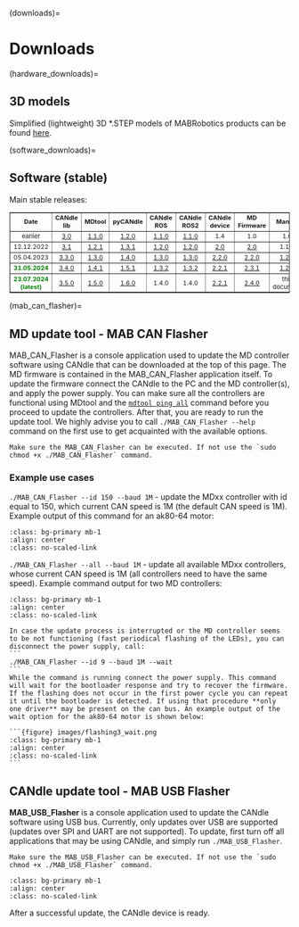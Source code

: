 (downloads)=
# Downloads

(hardware_downloads)=
## 3D models

Simplified (lightweight) 3D *.STEP models of MABRobotics products can be found [here](https://drive.google.com/drive/folders/1HMs3-LDdo9Fq8obLJfhrmhvfJQhLiTa4?usp=sharing).

(software_downloads)=
## Software (stable)

Main stable releases:

<table border="1" cellpadding="2" cellspacing="0"  class="gridlines sheet0" id="sheet0" style="float:center;text-align:center;font-size:11px ;width:100%">
	<tbody>
		<tr>
      		<td> <b>Date</b></td>
			<td> <b>CANdle lib</b></td>
			<td> <b>MDtool</b></td>
     		<td> <b>pyCANdle</b></td>
			<td> <b>CANdle ROS</b></td>
			<td> <b>CANdle ROS2</b></td>
			<td> <b>CANdle device</b></td>
			<td> <b>MD Firmware</b></td>
			<td> <b>Manual</b></td>
		</tr>
		<tr>
			<td>earlier</td>
			<td><a href = https://github.com/mabrobotics/candle/releases/tag/v3.0 > 3.0 </a></td>
			<td><a href = https://github.com/mabrobotics/mdtool/releases/tag/v1.1 > 1.1.0 </a></td>
      		<td><a href = https://pypi.org/project/pyCandleMAB/1.2.0/ >1.2.0</a></td>
			<td><a href = https://github.com/mabrobotics/candle_ros/releases/tag/v1.1 >1.1.0</a></td>
			<td><a href = https://github.com/mabrobotics/candle_ros2/releases/tag/v1.1>1.1.0</a></td>
			<td>1.4</td>
			<td>1.0</td>
			<td>1.0</td>
		</tr>
    	<tr>
			<td>12.12.2022</td>
			<td><a href = https://github.com/mabrobotics/candle/releases/tag/v3.1_hotfix >3.1</a></td>
			<td><a href = https://github.com/mabrobotics/mdtool/releases/tag/v1.2.1 >1.2.1</a></td>
      		<td><a href = https://pypi.org/project/pyCandleMAB/ >1.3.1</a></td>
			<td><a href = https://github.com/mabrobotics/candle_ros/releases/tag/v1.2 >1.2.0</a></td>
			<td><a href = https://github.com/mabrobotics/candle_ros2/releases/tag/v1.2 >1.2.0</a></td>
			<td><a href = https://drive.google.com/drive/folders/10wIX2uEaf42pkwGgW9fVAcGT7zrbptN9?usp=share_link >2.0</a></td>
			<td><a href = ../MAB_CAN_Flasher_ea1d72f2_V2.0.0 >2.0</a></td>
			<td>1.1.0</td>
		</tr>
		<tr>
			<td>05.04.2023</td>
			<td><a href = https://github.com/mabrobotics/candle/releases/tag/v3.3.0 >3.3.0</a></td>
			<td><a href = https://github.com/mabrobotics/mdtool/releases/tag/v1.3.0 >1.3.0</a></td>
     		<td><a href = https://pypi.org/project/pyCandleMAB/1.4.0/ >1.4.0</a></td>
			<td><a href = https://github.com/mabrobotics/candle_ros/releases/tag/v1.3.0>1.3.0</a></td>
			<td><a href = https://github.com/mabrobotics/candle_ros2/releases/tag/v1.3.0>1.3.0</a></td>
			<td><a href = https://drive.google.com/drive/folders/1KDQ-C75hCG3vG0TmMa5ZI3u2Hdv0R0jF?usp=share_link>2.2.0</a></td>
			<td><a href = https://drive.google.com/drive/folders/1fc-_x4e1BJuoYAXRuuwuZ3nlq07d4J5S?usp=share_link>2.2.0</a></td>
			<td><a href = https://drive.google.com/drive/folders/1mxcU9kXTvOaDagToViuQLT_6AWqyEF4M?usp=sharing>1.2.0</a></td>
		</tr>
		<tr>
			<td style="color:green;"><b>31.05.2024</b></td>
			<td><a href = https://github.com/mabrobotics/candle/releases/tag/v3.4.0 >3.4.0</a></td>
			<td><a href = https://github.com/mabrobotics/mdtool/releases/tag/v1.4.1 >1.4.1</a></td>
     		<td><a href = https://pypi.org/project/pyCandleMAB/1.5.1/ >1.5.1</a></td>
			<td><a href = https://github.com/mabrobotics/candle_ros/releases/tag/v1.3.2>1.3.2</a></td>
			<td><a href = https://github.com/mabrobotics/candle_ros2/releases/tag/v1.3.2>1.3.2</a></td>
			<td><a href = https://drive.google.com/drive/folders/1iLx-2KV4Cg57oAxH690rDtHau0f8aIYJ?usp=sharing>2.2.1</a></td>
			<td><a href = https://drive.google.com/file/d/1JEStPSVnSHGrSZuBAMhupySp18OfRDAs/view?usp=sharing>2.3.1</a></td>
			<td><a href = ../docs/1.2.1.pdf>1.2.1</a></td>
		</tr>
		<tr>
			<td style="color:green;"><b>23.07.2024 (latest)</b></td>
			<td><a href = https://github.com/mabrobotics/candle/releases/tag/v3.5.0>3.5.0</a></td>
			<td><a href = https://github.com/mabrobotics/mdtool/releases/tag/v1.5.0>1.5.0</a></td>
     		<td><a href = https://pypi.org/project/pyCandleMAB/1.6.0>1.6.0</a></td>
			<td><a>1.4.0</a></td>
			<td><a>1.4.0</a></td>
			<td><a href = ../candle-firmware/MAB_USB_Flasher_2.2.1.zip>2.2.1</a></td>
			<td><a href = ../md-firmware/MAB_CAN_Flasher_2.4.0.zip>2.4.0</a></td>
			<td>this document</td>
		</tr>
	</tbody>
</table>
<p></p>

(mab_can_flasher)=
## MD update tool - MAB CAN Flasher 

MAB_CAN_Flasher is a console application used to update the MD controller software using CANdle that can be downloaded at the top of this page. The MD firmware is contained in the MAB_CAN_Flasher application itself. To update the firmware connect the CANdle to the PC and the MD controller(s), and apply the power supply. You can make sure all the controllers are functional using MDtool and the [`mdtool ping all`](mdtool_ping) command before you proceed to update the controllers. After that, you are ready to run the update tool. We highly advise you to call `./MAB_CAN_Flasher --help` command on the first use to get acquainted with the available options.

```{note}
Make sure the MAB_CAN_Flasher can be executed. If not use the `sudo chmod +x ./MAB_CAN_Flasher` command.
```

### Example use cases 
`./MAB_CAN_Flasher --id 150 --baud 1M` - update the MDxx controller with id equal to 150, which current CAN speed is 1M (the default CAN speed is 1M). Example output of this command for an ak80-64 motor:

```{figure} images/flashing1.png
:class: bg-primary mb-1
:align: center
:class: no-scaled-link
```
`./MAB_CAN_Flasher --all --baud 1M` - update all available MDxx controllers, whose current CAN speed is 1M (all controllers need to have the same speed). Example command output for two MD controllers:

```{figure} images/flashing2.png
:class: bg-primary mb-1
:align: center
:class: no-scaled-link
```
````{important}
In case the update process is interrupted or the MD controller seems to be not functioning (fast periodical flashing of the LEDs), you can disconnect the power supply, call:
```
./MAB_CAN_Flasher --id 9 --baud 1M --wait 
```
While the command is running connect the power supply. This command will wait for the bootloader response and try to recover the firmware. If the flashing does not occur in the first power cycle you can repeat it until the bootloader is detected. If using that procedure **only one driver** may be present on the can bus. An example output of the wait option for the ak80-64 motor is shown below:

```{figure} images/flashing3_wait.png
:class: bg-primary mb-1
:align: center
:class: no-scaled-link
```
````

## CANdle update tool - MAB USB Flasher

**MAB_USB_Flasher** is a console application used to update the CANdle software using USB bus. Currently, only updates over USB are supported (updates over SPI and UART are not supported). To update, first turn off all applications that may be using CANdle, and simply run `./MAB_USB_Flasher`.

```{note}
Make sure the MAB_USB_Flasher can be executed. If not use the `sudo chmod +x ./MAB_USB_Flasher` command.
```

```{figure} images/mab_usb_flasher.png
:class: bg-primary mb-1
:align: center
:class: no-scaled-link
```

After a successful update, the CANdle device is ready. 


